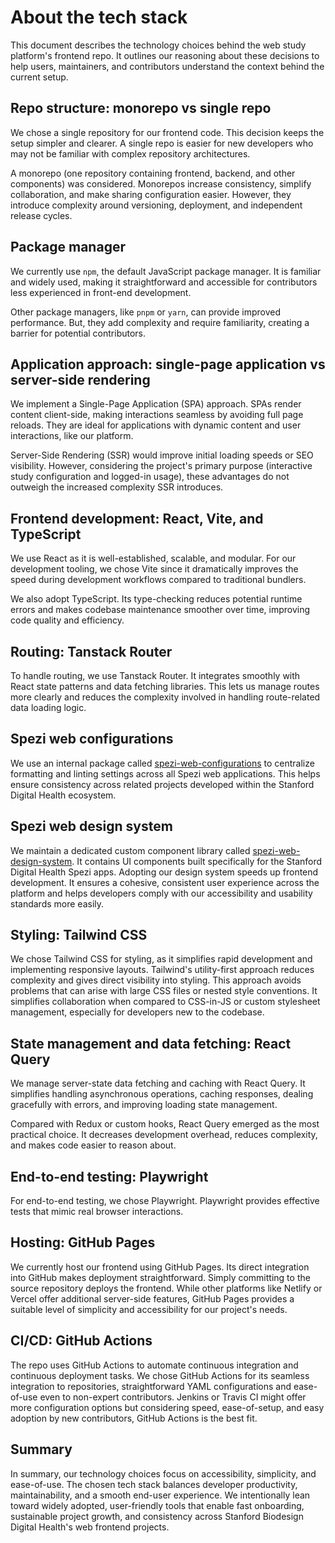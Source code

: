 <!--

This source file is part of the Stanford Biodesign Digital Health Spezi Web Study Platform open-source project

SPDX-FileCopyrightText: 2025 Stanford University and the project authors (see CONTRIBUTORS.md)

SPDX-License-Identifier: MIT

-->

# About the tech stack

This document describes the technology choices behind the web study platform's frontend repo. It outlines our reasoning about these decisions to help users, maintainers, and contributors understand the context behind the current setup.

## Repo structure: monorepo vs single repo

We chose a single repository for our frontend code. This decision keeps the setup simpler and clearer. A single repo is easier for new developers who may not be familiar with complex repository architectures.

A monorepo (one repository containing frontend, backend, and other components) was considered. Monorepos increase consistency, simplify collaboration, and make sharing configuration easier. However, they introduce complexity around versioning, deployment, and independent release cycles.

## Package manager

We currently use `npm`, the default JavaScript package manager. It is familiar and widely used, making it straightforward and accessible for contributors less experienced in front-end development.

Other package managers, like `pnpm` or `yarn`, can provide improved performance. But, they add complexity and require familiarity, creating a barrier for potential contributors.

## Application approach: single-page application vs server-side rendering

We implement a Single-Page Application (SPA) approach. SPAs render content client-side, making interactions seamless by avoiding full page reloads. They are ideal for applications with dynamic content and user interactions, like our platform.

Server-Side Rendering (SSR) would improve initial loading speeds or SEO visibility. However, considering the project's primary purpose (interactive study configuration and logged-in usage), these advantages do not outweigh the increased complexity SSR introduces.

## Frontend development: React, Vite, and TypeScript

We use React as it is well-established, scalable, and modular. For our development tooling, we chose Vite since it dramatically improves the speed during development workflows compared to traditional bundlers.

We also adopt TypeScript. Its type-checking reduces potential runtime errors and makes codebase maintenance smoother over time, improving code quality and efficiency.

## Routing: Tanstack Router

To handle routing, we use Tanstack Router. It integrates smoothly with React state patterns and data fetching libraries. This lets us manage routes more clearly and reduces the complexity involved in handling route-related data loading logic.

## Spezi web configurations

We use an internal package called [spezi-web-configurations](https://github.com/StanfordSpezi/spezi-web-configurations) to centralize formatting and linting settings across all Spezi web applications. This helps ensure consistency across related projects developed within the Stanford Digital Health ecosystem.

## Spezi web design system

We maintain a dedicated custom component library called [spezi-web-design-system](https://github.com/StanfordSpezi/spezi-web-design-system). It contains UI components built specifically for the Stanford Digital Health Spezi apps. Adopting our design system speeds up frontend development. It ensures a cohesive, consistent user experience across the platform and helps developers comply with our accessibility and usability standards more easily.

## Styling: Tailwind CSS

We chose Tailwind CSS for styling, as it simplifies rapid development and implementing responsive layouts. Tailwind's utility-first approach reduces complexity and gives direct visibility into styling. This approach avoids problems that can arise with large CSS files or nested style conventions. It simplifies collaboration when compared to CSS-in-JS or custom stylesheet management, especially for developers new to the codebase.

## State management and data fetching: React Query

We manage server-state data fetching and caching with React Query. It simplifies handling asynchronous operations, caching responses, dealing gracefully with errors, and improving loading state management.

Compared with Redux or custom hooks, React Query emerged as the most practical choice. It decreases development overhead, reduces complexity, and makes code easier to reason about.

## End-to-end testing: Playwright

For end-to-end testing, we chose Playwright. Playwright provides effective tests that mimic real browser interactions.

## Hosting: GitHub Pages

We currently host our frontend using GitHub Pages. Its direct integration into GitHub makes deployment straightforward. Simply committing to the source repository deploys the frontend. While other platforms like Netlify or Vercel offer additional server-side features, GitHub Pages provides a suitable level of simplicity and accessibility for our project's needs.

## CI/CD: GitHub Actions

The repo uses GitHub Actions to automate continuous integration and continuous deployment tasks. We chose GitHub Actions for its seamless integration to repositories, straightforward YAML configurations and ease-of-use even to non-expert contributors. Jenkins or Travis CI might offer more configuration options but considering speed, ease-of-setup, and easy adoption by new contributors, GitHub Actions is the best fit.

## Summary

In summary, our technology choices focus on accessibility, simplicity, and ease-of-use. The chosen tech stack balances developer productivity, maintainability, and a smooth end-user experience. We intentionally lean toward widely adopted, user-friendly tools that enable fast onboarding, sustainable project growth, and consistency across Stanford Biodesign Digital Health's web frontend projects.
